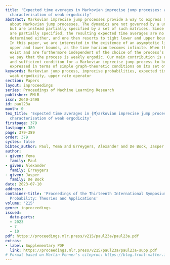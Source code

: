 ```yaml
---
title: 'Expected time averages in Markovian imprecise jump processes: a graph-theoretic
  characterisation of weak ergodicity'
abstract: Markovian imprecise jump processes provide a way to express model uncertainty
  about Markovian jump processes. The dynamics are not governed by a unique rate matrix,
  but are instead partially specified by a set of such matrices. Since the dynamics
  are partially specified, the resulting expected time averages are no longer uniquely
  determined either, and one then resorts to tight lower and upper bounds on them.
  In this paper, we are interested in the existence of an asymptotic limit of these
  upper and lower bounds, as the time horizon becomes infinite. When those limits
  exist and are furthermore independent of the choice of the process’s initial state,
  we say that the process is weakly ergodic. Our main contribution is a necessary
  and sufficient condition for a Markovian imprecise jump process to be weakly ergodic,
  expressed in terms of simple graph-theoretic conditions on its set of rate matrices.
keywords: Markovian jump process, imprecise probabilities, expected time averages,
  weak ergodicity, upper rate operator
section: Papers
layout: inproceedings
series: Proceedings of Machine Learning Research
publisher: PMLR
issn: 2640-3498
id: paul23a
month: 0
tex_title: 'Expected time averages in {M}arkovian imprecise jump processes: a graph-theoretic
  characterisation of weak ergodicity'
firstpage: 379
lastpage: 389
page: 379-389
order: 379
cycles: false
bibtex_author: Paul, Yema and Erreygers, Alexander and De Bock, Jasper
author:
- given: Yema
  family: Paul
- given: Alexander
  family: Erreygers
- given: Jasper
  family: De Bock
date: 2023-07-10
address:
container-title: 'Proceedings of the Thirteenth International Symposium on Imprecise
  Probability: Theories and Applications'
volume: '215'
genre: inproceedings
issued:
  date-parts:
  - 2023
  - 7
  - 10
pdf: https://proceedings.mlr.press/v215/paul23a/paul23a.pdf
extras:
- label: Supplementary PDF
  link: https://proceedings.mlr.press/v215/paul23a/paul23a-supp.pdf
# Format based on Martin Fenner's citeproc: https://blog.front-matter.io/posts/citeproc-yaml-for-bibliographies/
---
```

